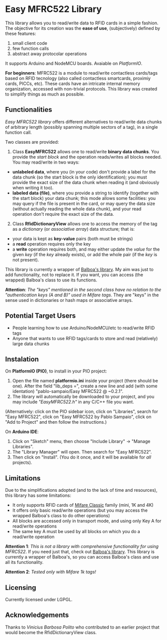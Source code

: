 # Easy MFRC522 Library

This library allows you to read/write data to RFID cards in a simple fashion. The objective for its creation was the **ease of use**, (subjectively) defined by these features:
1. small client code
1. few function calls 
1. abstract away protocolar operations

It supports Arduino and NodeMCU boards. Avaiable on *PlatformIO*. 

**For beginners**: MFRC522 is a module to read/write contactless cards/tags based on RFID tecnology (also called contactless smartcards, proximiy cards, PICCs, etc). These cards have an intricate internal memory organization, accessed with non-trivial protocols. This library was created to simplify things as much as possible. 

## Functionalities

*Easy MFRC522 library* offers different alternatives to read/write data chunks of arbitrary length (possibly spanning multiple sectors of a tag), in a single function call.

Two classes are provided:

1. Class **EasyMFRC522** allows one to read/write **binary data chunks**. You provide the *start block* and the operation reads/writes all blocks needed. You may read/write in two ways:
  * **unlabeled data**, where you (in your code) don't provide a label for the data chunk (so the start block is the only identification); you must provide the exact size of the data chunk when reading it (and obviously when writing it too).
  * **labeled data (file)**, where you provide a string to identify (together with the start block) your data chunk; this mode allows some facilities: you may query if the file is present in the card, or may query the data size (without actually reading the whole data chunk), and your read operation don't require the exact size of the data.
  
 2. Class **RfidDictionaryView** allows one to access the memory of the tag as a *dictionary* (or *associative array*) data structure; that is: 
   * your data is kept as **key-value** pairs (both must be strings)
   * a **read** operation requires only the key 
   * a **write** operation requires both, and may either update the *value* for the given *key* (if the *key* already exists), or add the whole pair (if the *key* is not present).

This library is currently a wrapper of [Balboa's library](https://github.com/miguelbalboa/rfid). My aim was just to add functionality, not to replace it. If you want, you can access (the wrapped) Balboa's class to use its functions.

 **Attention**: *The "keys" mentioned in the second class have no relation to the "authentication keys (A and B)" used in Mifare tags*. They are "keys" in the sense used in dictionaries or hash maps or associative arrays.

## Potential Target Users

* People learning how to use Arduino/NodeMCU/etc to read/write RFID tags
* Anyone that wants to use RFID tags/cards to store and read (relatively) large data chunks

## Instalation

On **PlatformIO (PIO)**, to install in your PIO project: 
  1. Open the file named **platformio.ini** inside your project (there should be one). After the field "lib_deps =", create a new line and add (with some identation) "pablo-sampaio/Easy MFRC522 @ ~0.2.1".
  1. The library will automatically be downloaded to your project, and you may include *"EasyMFRC522.h"* in any C/C++ file you want.

(Alternatively: click on the PIO sidebar icon, click on "Libraries", search for "Easy MFRC522", click on "Easy MFRC522 by Pablo Sampaio", click on "Add to Project" and then follow the instructions.)

On **Arduino IDE**: 
  1. Click on "Sketch" menu, then choose "Include Library" -> "Manage Libraries". 
  1. The "Library Manager" will open. Then search for "Easy MFRC522".
  1. Then click on "Install". (You do it once, and it will be available for *all* projects).

## Limitations

Due to the simplifications adopted (and to the lack of time and resources), this library has some limitations:

* It only supports RFID cards of [Mifare Classic](https://en.wikipedia.org/wiki/MIFARE) family (mini, 1K and 4K)
* It offers only basic read/write operations (but you may access the wrapped Balboa's class to do other operations)
* All blocks are accessed only in transport mode, and using only Key A for read/write operations
* The same key A must be used by all blocks on which you do a read/write operation

**Attention 1**: *This is not a library with comprehensive functionality for using MFRC522*. If you need just that, check out [Balboa's library](https://github.com/miguelbalboa/rfid). This library is currently a wrapper of Balboa's, so you can access Balboa's class and use all its functionality.

**Attention 2**: *Tested only with Mifare 1k tags!*

 ## Licensing

 Currently licensed under LGPGL.

## Acknowledgements

Thanks to _Vinicius Barbosa Polito_ who contributed to an earlier project that would become the RfidDictionaryView class.
